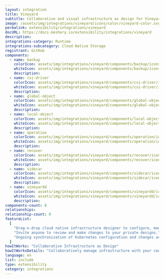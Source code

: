 ```yaml
---
layout: integration
title: Vineyard
subtitle: Collaborative and visual infrastructure as design for Vineyard
image: /assets/img/integrations/vineyard/icons/color/vineyard-color.svg
permalink: extensibility/integrations/vineyard
docURL: https://docs.meshery.io/extensibility/integrations/vineyard
description:
integrations-category: Runtime
integrations-subcategory: Cloud Native Storage
registrant: GitHub
components:
  - name: backup
    colorIcon: assets/img/integrations/vineyard/components/backup/icons/color/backup-color.svg
    whiteIcon: assets/img/integrations/vineyard/components/backup/icons/white/backup-white.svg
    description:
  - name: csi-driver
    colorIcon: assets/img/integrations/vineyard/components/csi-driver/icons/color/csi-driver-color.svg
    whiteIcon: assets/img/integrations/vineyard/components/csi-driver/icons/white/csi-driver-white.svg
    description:
  - name: global-object
    colorIcon: assets/img/integrations/vineyard/components/global-object/icons/color/global-object-color.svg
    whiteIcon: assets/img/integrations/vineyard/components/global-object/icons/white/global-object-white.svg
    description:
  - name: local-object
    colorIcon: assets/img/integrations/vineyard/components/local-object/icons/color/local-object-color.svg
    whiteIcon: assets/img/integrations/vineyard/components/local-object/icons/white/local-object-white.svg
    description:
  - name: operation
    colorIcon: assets/img/integrations/vineyard/components/operation/icons/color/operation-color.svg
    whiteIcon: assets/img/integrations/vineyard/components/operation/icons/white/operation-white.svg
    description:
  - name: recover
    colorIcon: assets/img/integrations/vineyard/components/recover/icons/color/recover-color.svg
    whiteIcon: assets/img/integrations/vineyard/components/recover/icons/white/recover-white.svg
    description:
  - name: sidecar
    colorIcon: assets/img/integrations/vineyard/components/sidecar/icons/color/sidecar-color.svg
    whiteIcon: assets/img/integrations/vineyard/components/sidecar/icons/white/sidecar-white.svg
    description:
  - name: vineyardd
    colorIcon: assets/img/integrations/vineyard/components/vineyardd/icons/color/vineyardd-color.svg
    whiteIcon: assets/img/integrations/vineyard/components/vineyardd/icons/white/vineyardd-white.svg
    description:
components-count: 8
relationships:
relationship-count: 0
featureList:
  [
    "Drag-n-drop cloud native infrastructure designer to configure, model, and deploy your workloads.",
    "Invite anyone to review and make changes to your private designs.",
    "Ongoing synchronization of Kubernetes configuration and changes across any number of clusters.",
  ]
howItWorks: "Collaborative Infrastructure as Design"
howItWorksDetails: "Collaboratively manage infrastructure with your coworkers synchronously sharing the same designs."
language: en
list: include
type: extensibility
category: integrations
---
```

